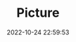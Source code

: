 ---
weight: 1
images:
- /images/edited/16.jpeg
title: Picture
date: 2022-10-24 22:59:53
tags:
- luminar
- work
---